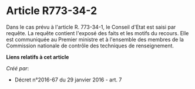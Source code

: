 # Article R773-34-2

Dans le cas prévu à l'article R. 773-34-1, le Conseil d'Etat est saisi par requête. La requête contient l'exposé des faits et
les motifs du recours. Elle est communiquée au Premier ministre et à l'ensemble des membres de la Commission nationale de
contrôle des techniques de renseignement.

**Liens relatifs à cet article**

_Créé par_:

  - Décret n°2016-67 du 29 janvier 2016 - art. 7
